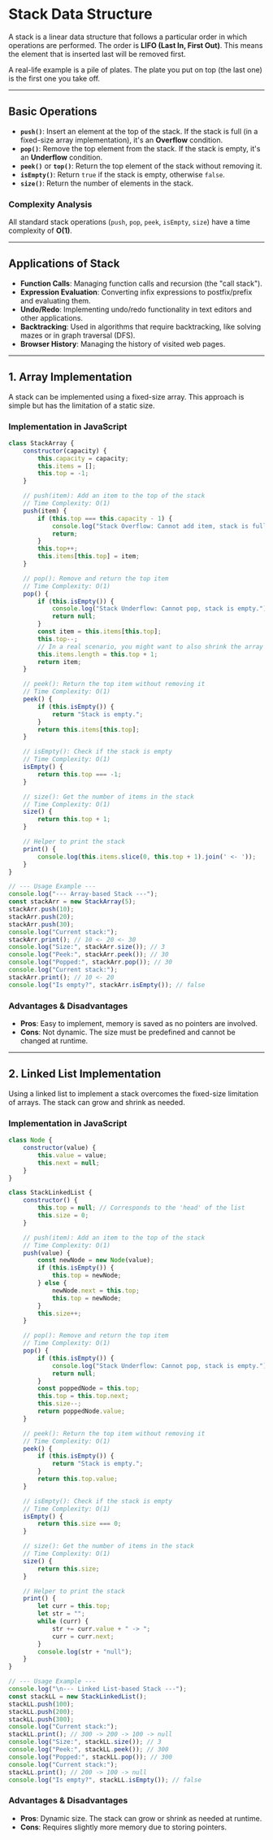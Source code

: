 # Stack Data Structure

A stack is a linear data structure that follows a particular order in which operations are performed. The order is **LIFO (Last In, First Out)**. This means the element that is inserted last will be removed first.

A real-life example is a pile of plates. The plate you put on top (the last one) is the first one you take off.

---

## Basic Operations

-   **`push()`**: Insert an element at the top of the stack. If the stack is full (in a fixed-size array implementation), it's an **Overflow** condition.
-   **`pop()`**: Remove the top element from the stack. If the stack is empty, it's an **Underflow** condition.
-   **`peek()`** or **`top()`**: Return the top element of the stack without removing it.
-   **`isEmpty()`**: Return `true` if the stack is empty, otherwise `false`.
-   **`size()`**: Return the number of elements in the stack.

### Complexity Analysis
All standard stack operations (`push`, `pop`, `peek`, `isEmpty`, `size`) have a time complexity of **O(1)**.

---

## Applications of Stack

-   **Function Calls**: Managing function calls and recursion (the "call stack").
-   **Expression Evaluation**: Converting infix expressions to postfix/prefix and evaluating them.
-   **Undo/Redo**: Implementing undo/redo functionality in text editors and other applications.
-   **Backtracking**: Used in algorithms that require backtracking, like solving mazes or in graph traversal (DFS).
-   **Browser History**: Managing the history of visited web pages.

---

## 1. Array Implementation

A stack can be implemented using a fixed-size array. This approach is simple but has the limitation of a static size.

### Implementation in JavaScript

```javascript
class StackArray {
    constructor(capacity) {
        this.capacity = capacity;
        this.items = [];
        this.top = -1;
    }

    // push(item): Add an item to the top of the stack
    // Time Complexity: O(1)
    push(item) {
        if (this.top === this.capacity - 1) {
            console.log("Stack Overflow: Cannot add item, stack is full.");
            return;
        }
        this.top++;
        this.items[this.top] = item;
    }

    // pop(): Remove and return the top item
    // Time Complexity: O(1)
    pop() {
        if (this.isEmpty()) {
            console.log("Stack Underflow: Cannot pop, stack is empty.");
            return null;
        }
        const item = this.items[this.top];
        this.top--;
        // In a real scenario, you might want to also shrink the array
        this.items.length = this.top + 1; 
        return item;
    }

    // peek(): Return the top item without removing it
    // Time Complexity: O(1)
    peek() {
        if (this.isEmpty()) {
            return "Stack is empty.";
        }
        return this.items[this.top];
    }

    // isEmpty(): Check if the stack is empty
    // Time Complexity: O(1)
    isEmpty() {
        return this.top === -1;
    }

    // size(): Get the number of items in the stack
    // Time Complexity: O(1)
    size() {
        return this.top + 1;
    }

    // Helper to print the stack
    print() {
        console.log(this.items.slice(0, this.top + 1).join(' <- '));
    }
}

// --- Usage Example ---
console.log("--- Array-based Stack ---");
const stackArr = new StackArray(5);
stackArr.push(10);
stackArr.push(20);
stackArr.push(30);
console.log("Current stack:");
stackArr.print(); // 10 <- 20 <- 30
console.log("Size:", stackArr.size()); // 3
console.log("Peek:", stackArr.peek()); // 30
console.log("Popped:", stackArr.pop()); // 30
console.log("Current stack:");
stackArr.print(); // 10 <- 20
console.log("Is empty?", stackArr.isEmpty()); // false
```

### Advantages & Disadvantages
-   **Pros**: Easy to implement, memory is saved as no pointers are involved.
-   **Cons**: Not dynamic. The size must be predefined and cannot be changed at runtime.

---

## 2. Linked List Implementation

Using a linked list to implement a stack overcomes the fixed-size limitation of arrays. The stack can grow and shrink as needed.

###  Implementation in JavaScript

```javascript
class Node {
    constructor(value) {
        this.value = value;
        this.next = null;
    }
}

class StackLinkedList {
    constructor() {
        this.top = null; // Corresponds to the 'head' of the list
        this.size = 0;
    }

    // push(item): Add an item to the top of the stack
    // Time Complexity: O(1)
    push(value) {
        const newNode = new Node(value);
        if (this.isEmpty()) {
            this.top = newNode;
        } else {
            newNode.next = this.top;
            this.top = newNode;
        }
        this.size++;
    }

    // pop(): Remove and return the top item
    // Time Complexity: O(1)
    pop() {
        if (this.isEmpty()) {
            console.log("Stack Underflow: Cannot pop, stack is empty.");
            return null;
        }
        const poppedNode = this.top;
        this.top = this.top.next;
        this.size--;
        return poppedNode.value;
    }

    // peek(): Return the top item without removing it
    // Time Complexity: O(1)
    peek() {
        if (this.isEmpty()) {
            return "Stack is empty.";
        }
        return this.top.value;
    }

    // isEmpty(): Check if the stack is empty
    // Time Complexity: O(1)
    isEmpty() {
        return this.size === 0;
    }

    // size(): Get the number of items in the stack
    // Time Complexity: O(1)
    size() {
        return this.size;
    }

    // Helper to print the stack
    print() {
        let curr = this.top;
        let str = "";
        while (curr) {
            str += curr.value + " -> ";
            curr = curr.next;
        }
        console.log(str + "null");
    }
}

// --- Usage Example ---
console.log("\n--- Linked List-based Stack ---");
const stackLL = new StackLinkedList();
stackLL.push(100);
stackLL.push(200);
stackLL.push(300);
console.log("Current stack:");
stackLL.print(); // 300 -> 200 -> 100 -> null
console.log("Size:", stackLL.size()); // 3
console.log("Peek:", stackLL.peek()); // 300
console.log("Popped:", stackLL.pop()); // 300
console.log("Current stack:");
stackLL.print(); // 200 -> 100 -> null
console.log("Is empty?", stackLL.isEmpty()); // false
```

### Advantages & Disadvantages
-   **Pros**: Dynamic size. The stack can grow or shrink as needed at runtime.
-   **Cons**: Requires slightly more memory due to storing pointers.
